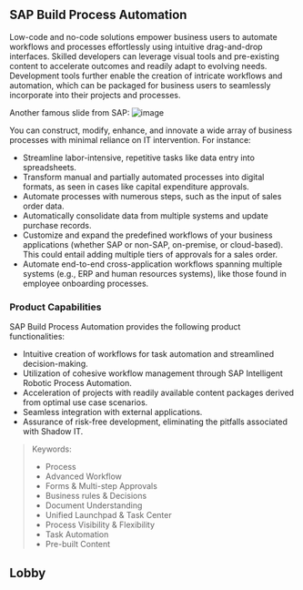 ## SAP Build Process Automation
Low-code and no-code solutions empower business users to automate workflows and processes effortlessly using intuitive drag-and-drop interfaces. Skilled developers can leverage visual tools and pre-existing content to accelerate outcomes and readily adapt to evolving needs. Development tools further enable the creation of intricate workflows and automation, which can be packaged for business users to seamlessly incorporate into their projects and processes.

Another famous slide from SAP:
![image](https://github.com/utku-turan/Learning-BTP/assets/73386835/8c03873f-15fd-49c3-8fce-dd8e81ac8416)

You can construct, modify, enhance, and innovate a wide array of business processes with minimal reliance on IT intervention. For instance:<br>
- Streamline labor-intensive, repetitive tasks like data entry into spreadsheets.
- Transform manual and partially automated processes into digital formats, as seen in cases like capital expenditure approvals.
- Automate processes with numerous steps, such as the input of sales order data.
- Automatically consolidate data from multiple systems and update purchase records.
- Customize and expand the predefined workflows of your business applications (whether SAP or non-SAP, on-premise, or cloud-based). This could entail adding multiple tiers of approvals for a sales order.
- Automate end-to-end cross-application workflows spanning multiple systems (e.g., ERP and human resources systems), like those found in employee onboarding processes.

### Product Capabilities
SAP Build Process Automation provides the following product functionalities:
- Intuitive creation of workflows for task automation and streamlined decision-making.
- Utilization of cohesive workflow management through SAP Intelligent Robotic Process Automation.
- Acceleration of projects with readily available content packages derived from optimal use case scenarios.
- Seamless integration with external applications.
- Assurance of risk-free development, eliminating the pitfalls associated with Shadow IT.

> Keywords:
> - Process
> - Advanced Workflow
> - Forms & Multi-step Approvals
> - Business rules & Decisions
> - Document Understanding
> - Unified Launchpad & Task Center
> - Process Visibility & Flexibility
> - Task Automation
> - Pre-built Content

## Lobby


